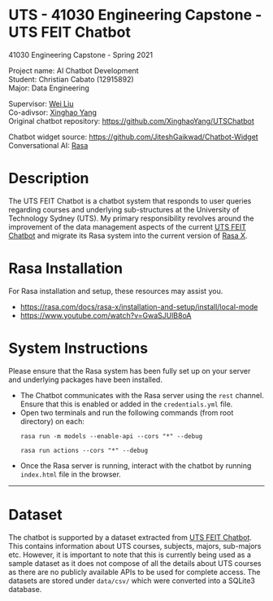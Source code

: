 # UTS - 41030 Engineering Capstone - UTS FEIT Chatbot
41030 Engineering Capstone - Spring 2021

Project name: AI Chatbot Development  
Student: Christian Cabato (12915892)  
Major: Data Engineering  

Supervisor: [Wei Liu](https://www.uts.edu.au/staff/wei.liu)  
Co-adivsor: [Xinghao Yang](https://xinghaoyang.github.io/)  
Original chatbot repository: https://github.com/XinghaoYang/UTSChatbot  

Chatbot widget source: https://github.com/JiteshGaikwad/Chatbot-Widget  
Conversational AI: [Rasa](https://rasa.com/)  

# Description
The UTS FEIT Chatbot is a chatbot system that responds to user queries regarding courses and underlying sub-structures at the University of Technology Sydney (UTS). My primary responsibility revolves around the improvement of the data management aspects of the current [UTS FEIT Chatbot](https://github.com/XinghaoYang/UTSChatbot) and migrate its Rasa system into the current version of [Rasa X](https://rasa.com/docs/rasa-x/).  

# Rasa Installation
For Rasa installation and setup, these resources may assist you.  

 - https://rasa.com/docs/rasa-x/installation-and-setup/install/local-mode
 - https://www.youtube.com/watch?v=GwaSJUlB8oA  

# System Instructions
Please ensure that the Rasa system has been fully set up on your server and underlying packages have been installed.

 - The Chatbot communicates with the Rasa server using the `rest` channel. Ensure that this is enabled or added in the `credentials.yml` file.
 - Open two terminals and run the following commands (from root directory) on each:
    ```
    rasa run -m models --enable-api --cors "*" --debug
    ```
    ```
    rasa run actions --cors "*" --debug
    ```
 - Once the Rasa server is running, interact with the chatbot by running `index.html` file in the browser.
---------------------------------------------------------------------------------------------------------

# Dataset  
The chatbot is supported by a dataset extracted from [UTS FEIT Chatbot](https://github.com/XinghaoYang/UTSChatbot). This contains information about UTS courses, subjects, majors, sub-majors etc. However, it is important to note that this is currently being used as a sample dataset as it does not compose of all the details about UTS courses as there are no publicly available APIs to be used for complete access. The datasets are stored under `data/csv/` which were converted into a SQLite3 database.